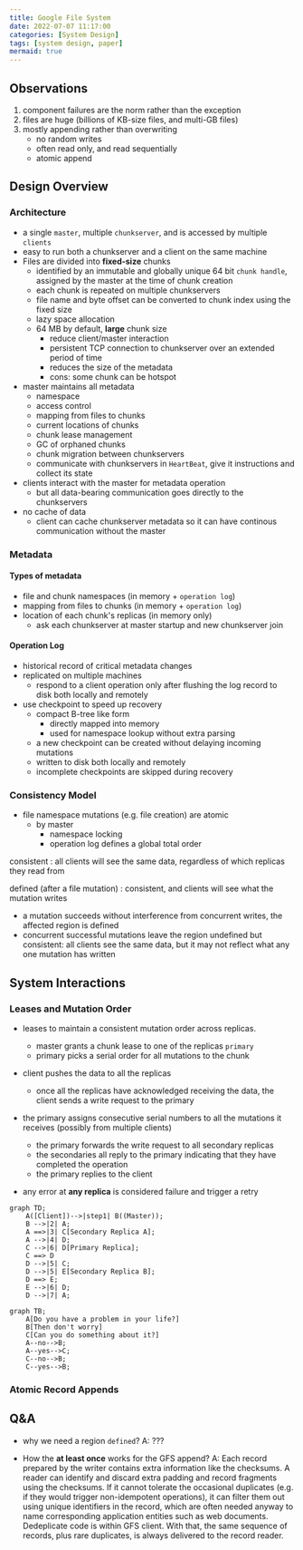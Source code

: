```yaml
---
title: Google File System
date: 2022-07-07 11:17:00
categories: [System Design]
tags: [system design, paper]
mermaid: true
---
```

<!--more-->

## Observations
1. component failures are the norm rather than the exception
2. files are huge (billions of KB-size files, and multi-GB files)
3. mostly appending rather than overwriting
   * no random writes
   * often read only, and read sequentially
   * atomic append

## Design Overview
### Architecture
- a single `master`, multiple `chunkserver`, and is accessed by multiple `clients`
- easy to run both a chunkserver and a client on the same machine
- Files are divided into **fixed-size** chunks
  - identified by an immutable and globally unique 64 bit `chunk handle`, assigned by the master at the time of chunk creation
  - each chunk is repeated on multiple chunkservers
  - file name and byte offset can be converted to chunk index using the fixed size
  - lazy space allocation
  - 64 MB by default, **large** chunk size
    - reduce client/master interaction
    - persistent TCP connection to chunkserver over an extended period of time
    - reduces the size of the metadata
    - cons: some chunk can be hotspot
- master maintains all metadata
  - namespace
  - access control
  - mapping from files to chunks
  - current locations of chunks
  - chunk lease management
  - GC of orphaned chunks
  - chunk migration between chunkservers
  - communicate with chunkservers in `HeartBeat`, give it instructions and collect its state
- clients interact with the master for metadata operation
  - but all data-bearing communication goes directly to the chunkservers
- no cache of data
  - client can cache chunkserver metadata so it can have continous communication without the master

### Metadata

#### Types of metadata
- file and chunk namespaces (in memory + `operation log`)
- mapping from files to chunks (in memory + `operation log`)
- location of each chunk's replicas (in memory only)
  - ask each chunkserver at master startup and new chunkserver join

#### Operation Log
- historical record of critical metadata changes
- replicated on multiple machines
  - respond to a client operation only after flushing the log record to disk both locally and remotely
- use checkpoint to speed up recovery
  - compact B-tree like form 
    - directly mapped into memory
    - used for namespace lookup without extra parsing
  - a new checkpoint can be created without delaying incoming mutations
  - written to disk both locally and remotely
  - incomplete checkpoints are skipped during recovery

### Consistency Model

- file namespace mutations (e.g. file creation) are atomic
  - by master 
    - namespace locking
    - operation log defines a global total order

consistent
: all clients will see the same data, regardless of which replicas they read from

defined (after a file mutation)
: consistent, and clients will see what the mutation writes

- a mutation succeeds without interference from concurrent writes, the affected region is defined
- concurrent successful mutations leave the region undefined but consistent: all clients see the same data, but it may not reflect what any one mutation has written

## System Interactions
### Leases and Mutation Order
- leases to maintain a consistent mutation order across replicas. 
  - master grants a chunk lease to one of the replicas `primary`
  - primary picks a serial order for all mutations to the chunk

- client pushes the data to all the replicas
  - once all the replicas have acknowledged receiving the data, the client sends a write request to the primary
   
- the primary assigns consecutive serial numbers to all the mutations it receives (possibly from multiple clients)
  - the primary forwards the write request to all secondary replicas
  - the secondaries all reply to the primary indicating that they have completed the operation
  - the primary replies to the client

- any error at **any replica** is considered failure and trigger a retry

```mermaid
graph TD;
    A([Client])-->|step1| B((Master));
    B -->|2| A;
    A ==>|3| C[Secondary Replica A];
    A -->|4| D;
    C -->|6| D[Primary Replica];
    C ==> D
    D -->|5| C;
    D -->|5| E[Secondary Replica B];
    D ==> E;
    E -->|6| D;
    D -->|7| A;
```

```mermaid
graph TB;
    A[Do you have a problem in your life?]
    B[Then don't worry]
    C[Can you do something about it?]
    A--no-->B;
    A--yes-->C;
    C--no-->B;
    C--yes-->B;
```

### Atomic Record Appends

## Q&A
- why we need a region `defined`? 
  A: ???

- How the **at least once** works for the GFS append?
  A: Each record prepared by the writer contains extra information like the checksums. 
  A reader can identify and discard extra padding and record fragments using the checksums. If it cannot tolerate the occasional duplicates (e.g. if they would trigger non-idempotent operations), it can filter them out using unique identifiers in the record, which are often needed anyway to name corresponding application entities such as web documents. 
  Dedeplicate code is within GFS client. With that, the same sequence of records, plus rare duplicates, is always delivered to the record reader. 
